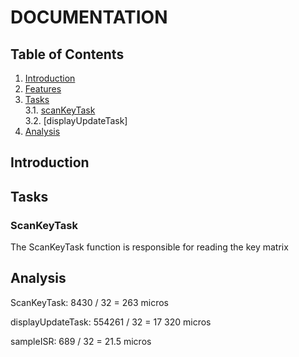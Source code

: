 DOCUMENTATION
=============================

Table of Contents
-----------------------------

1. [Introduction](#introduction)
2. [Features](#features)
3. [Tasks](#tasks)  
    3.1. [scanKeyTask](#scankeytask)  
    3.2. [displayUpdateTask]
 4. [Analysis](#analysis)

##  Introduction

## Tasks
### ScanKeyTask
The ScanKeyTask function is responsible for reading the key matrix

## Analysis

ScanKeyTask: 8430 / 32 = 263 micros

displayUpdateTask: 554261 / 32 = 17 320 micros

sampleISR: 689 / 32 = 21.5 micros 
